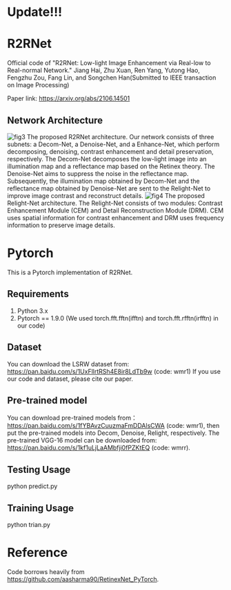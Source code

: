 # Update!!!
# R2RNet
Official code of "R2RNet: Low-light Image Enhancement via Real-low to Real-normal Network." Jiang Hai, Zhu Xuan, Ren Yang, Yutong Hao, Fengzhu Zou, Fang Lin, and Songchen Han(Submitted to IEEE transaction on Image Processing)

Paper link: https://arxiv.org/abs/2106.14501
## Network Architecture
![fig3](https://user-images.githubusercontent.com/86350392/141397717-abff2d12-e810-4744-96e2-a1ce6af87002.jpeg)
The proposed R2RNet architecture. Our network consists of three subnets: a Decom-Net, a Denoise-Net, and a Enhance-Net, which perform decomposing, denoising, contrast enhancement and detail preservation, respectively. The Decom-Net decomposes the low-light image into an illumination map and a reflectance map based on the Retinex theory. The Denoise-Net aims to suppress the noise in the reflectance map. Subsequently, the illumination map obtained by Decom-Net and the reflectance map obtained by Denoise-Net are sent to the Relight-Net to improve image contrast and reconstruct details.
![fig4](https://user-images.githubusercontent.com/86350392/141397881-334d4764-5fe0-4412-9e87-fef882089c53.jpeg)
The proposed Relight-Net architecture. The Relight-Net consists of two modules: Contrast Enhancement Module (CEM) and Detail Reconstruction Module (DRM). CEM uses spatial information for contrast enhancement and DRM uses frequency information to preserve image details.

# Pytorch
This is a Pytorch implementation of R2RNet.
## Requirements
1. Python 3.x 
2. Pytorch == 1.9.0 (We used torch.fft.fftn(ifftn) and torch.fft.rfftn(irfftn) in our code)
## Dataset
You can download the LSRW dataset from: https://pan.baidu.com/s/1UxFllrtRSh4E8ir8LdTb9w (code: wmr1) 
If you use our code and  dataset, please cite our paper.
## Pre-trained model
You can download pre-trained models from：https://pan.baidu.com/s/1fYBAvzCuuzmaFmDDAlsCWA (code: wmr1), then put the pre-trained models into Decom, Denoise, Relight, respectively.
The pre-trained VGG-16 model can be downloaded from: https://pan.baidu.com/s/1kf1uLjLaAMbfji0fPZKtEQ (code: wmrr).
## Testing Usage
python predict.py
## Training Usage
python trian.py
# Reference
Code borrows heavily from https://github.com/aasharma90/RetinexNet_PyTorch.
